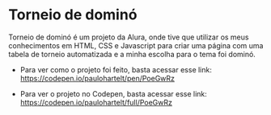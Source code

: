 # Torneio de dominó

Torneio de dominó é um projeto da Alura, onde tive que utilizar os meus conhecimentos em HTML, CSS e Javascript para criar uma página com uma tabela de torneio automatizada e a minha escolha para o tema foi dominó.

- Para ver como o projeto foi feito, basta acessar esse link: https://codepen.io/paulohartelt/pen/PoeGwRz 

- Para ver o projeto no Codepen, basta acessar esse link: https://codepen.io/paulohartelt/full/PoeGwRz

#

#
